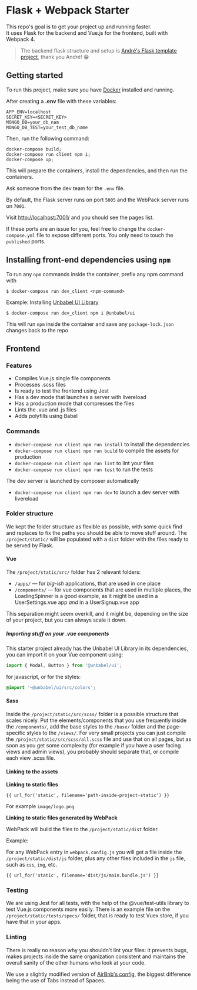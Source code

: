 # Flask + Webpack Starter

This repo's goal is to get your project up and running faster.   
It uses Flask for the backend and Vue.js for the frontend, built with Webpack 4.   

> The backend flask structure and setup is [André's Flask template project](https://github.com/andreffs18/flask-template-project), thank you André! 😁


## Getting started

To run this project, make sure you have [Docker](https://www.docker.com/products/docker-desktop) installed and running.

After creating a __.env__ file with these variables:
```
APP_ENV=localhost
SECRET_KEY=<SECRET_KEY>
MONGO_DB=your_db_nam
MONGO_DB_TEST=your_test_db_name
```

Then, run the following command:

```shell
docker-compose build;
docker-compose run client npm i;
docker-compose up;
```

This will prepare the containers, install the dependencies, and then run the containers.

Ask someone from the dev team for the `.env` file.

By default, the Flask server runs on port `5005` and the WebPack server runs on `7001`.

Visit [http://localhost:7001/](http://localhost:7001/) and you should see the pages list.

If these ports are an issue for you, feel free to change the `docker-compose.yml` file to expose different ports. You only need to touch the `published` ports.

## Installing front-end dependencies using `npm`

To run any `npm` commands inside the container, prefix any npm command with

```shell
$ docker-compose run dev_client <npm-command>
```

Example: Installing [Unbabel UI Library](https://gitlab.com/Unbabel/ui)

```shell
$ docker-compose run dev_client npm i @unbabel/ui
```

This will run `npm` inside the container and save any `package-lock.json` changes back to the repo


## Frontend
### Features
- Compiles Vue.js single file components
- Processes .scss files
- Is ready to test the frontend using Jest
- Has a dev mode that launches a server with livereload
- Has a production mode that compresses the files
- Lints the .vue and .js files
- Adds polyfills using Babel


### Commands
- `docker-compose run client npm run install` to install the dependencies
- `docker-compose run client npm run build` to compile the assets for production
- `docker-compose run client npm run lint` to lint your files
- `docker-compose run client npm run test` to run the tests

The dev server is launched by composer automatically

- `docker-compose run client npm run dev` to launch a dev server with livereload


### Folder structure
We kept the folder structure as flexible as possible, with some quick find and replaces to fix the paths you should be able to move stuff around.
The `/project/static/` will be populated with a `dist` folder with the files ready to be served by Flask.


#### Vue
The `/project/static/src/` folder has 2 relevant folders:
- `/apps/` — for _big-ish_ applications, that are used in one place
- `/components/` — for vue components that are used in multiple places, the LoadingSpinner is a good example, as it might be used in a UserSettings.vue app _and_ in a UserSignup.vue app

This separation might seem overkill, and it might be, depending on the size of your project, but you can always scale it down.

##### Importing stuff on your .vue components
This starter project already has the Unbabel UI Library in its dependencies, you can import it on your Vue component using:

```js
import { Modal, Button } from '@unbabel/ui';
```
for javascript, or for the styles:
```scss
@import '~@unbabel/ui/src/colors';
```

#### Sass
Inside the `/project/static/src/scss/` folder is a possible structure that scales nicely. Put the elements/components that you use frequently inside the `/components/`, add the base styles to the `/base/` folder and the page-specific styles to the `/views/`.
For very small projects you can just compile the `/project/static/src/scss/all.scss` file and use that on all pages, but as soon as you get some complexity (for example if you have a user facing views and admin views), you probably should separate that, or compile each view .scss file.

#### Linking to the assets

**Linking to static files**

```
{{ url_for('static', filename='path-inside-project-static') }}
```

For example `image/logo.png`.

**Linking to static files generated by WebPack**

WebPack will build the files to the `/project/static/dist` folder.

Example:

For any WebPack entry in `webpack.config.js` you will get a file inside the `/project/static/dist/js` folder, plus any other files included in the `js` file, such as `css`, `img`, etc.

```
{{ url_for('static', filename='dist/js/main.bundle.js') }}
```


### Testing
We are using Jest for all tests, with the help of the @vue/test-utils library to test Vue.js components more easily. There is an example file on the `/project/static/tests/specs/` folder, that is ready to test Vuex store, if you have that in your apps.


### Linting
There is really no reason why you shouldn't lint your files: it prevents bugs, makes projects inside the same organization consistent and maintains the overall sanity of the other humans who look at your code.

We use a slightly modified version of [AirBnb's config](https://www.npmjs.com/package/eslint-config-airbnb-base), the biggest difference being the use of Tabs instead of Spaces.